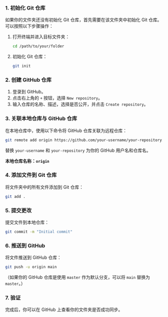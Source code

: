 


### 1. 初始化 Git 仓库
如果你的文件夹还没有初始化 Git 仓库，首先需要在该文件夹中初始化 Git 仓库。可以按照以下步骤操作：

1. 打开终端并进入目标文件夹：
   ```bash
   cd /path/to/your/folder
   ```

2. 初始化 Git 仓库：
   ```bash
   git init
   ```

### 2. 创建 GitHub 仓库
1. 登录到 GitHub。
2. 点击右上角的 `+` 按钮，选择 `New repository`。
3. 输入仓库的名称、描述，选择是否公开，并点击 `Create repository`。

### 3. 关联本地仓库与 GitHub 仓库
在本地仓库中，使用以下命令将 GitHub 仓库关联为远程仓库：

```bash
git remote add origin https://github.com/your-username/your-repository.git
```

替换 `your-username` 和 `your-repository` 为你的 GitHub 用户名和仓库名。

**本地仓库名称：`origin`**

### 4. 添加文件到 Git 仓库
将文件夹中的所有文件添加到 Git 仓库：

```bash
git add .
```

### 5. 提交更改
提交文件到本地仓库：

```bash
git commit -m "Initial commit"
```

### 6. 推送到 GitHub
将文件推送到 GitHub 仓库：

```bash
git push -u origin main
```

（如果你的 GitHub 仓库是使用 `master` 作为默认分支，可以将 `main` 替换为 `master`。）

### 7. 验证
完成后，你可以在 GitHub 上查看你的文件夹是否成功同步。

